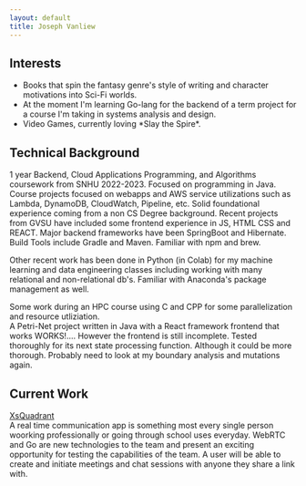 ```yaml
---
layout: default
title: Joseph Vanliew
---
```


<link rel="stylesheet" href="assets/css/styles.css">

## <span id="Interests">Interests</span>
<div>
  <ul>
    <li>Books that spin the fantasy genre's style of writing and character motivations into Sci-Fi worlds.</li>
    <li>At the moment I'm learning Go-lang for the backend of a term project for a course I'm taking in systems analysis and design.</li>
    <li>Video Games, currently loving *Slay the Spire*.</li>
  </ul>
</div>

## <span id="Technical Background">Technical Background</span>
1 year Backend, Cloud Applications Programming, and Algorithms coursework from SNHU 2022-2023. Focused on programming in Java. Course projects focused on webapps and AWS service utilizations such as Lambda, DynamoDB, CloudWatch, Pipeline, etc. Solid foundational experience coming from a non CS Degree background. Recent projects from GVSU have included some frontend experience in JS, HTML CSS and REACT. Major backend frameworks have been SpringBoot and Hibernate. Build Tools include Gradle and Maven. Familiar with npm and brew.

Other recent work has been done in Python (in Colab) for my machine learning and data engineering classes including working with many relational and non-relational db's. Familiar with Anaconda's package management as well.

Some work during an HPC course using C and CPP for some parallelization and resource utliziation. \
A Petri-Net project written in Java with a React framework frontend that works WORKS!.... However the frontend is still incomplete. Tested thoroughly for its next state processing function. Although it could be more thorough. Probably need to look at my boundary analysis and mutations again.

## <span id="Current Work">Current Work</span>
 [XsQuadrant](https://joseph-vanliew.github.io/GVSU-CIS641-XsQuadrant/)\
A real time communication app is something most every single person woorking professionally or going through school uses everyday. WebRTC and Go are new technologies to the team and present an exciting opportunity for testing the capabilities of the team. A user will be able to create and initiate meetings and chat sessions with anyone they share a link with.

